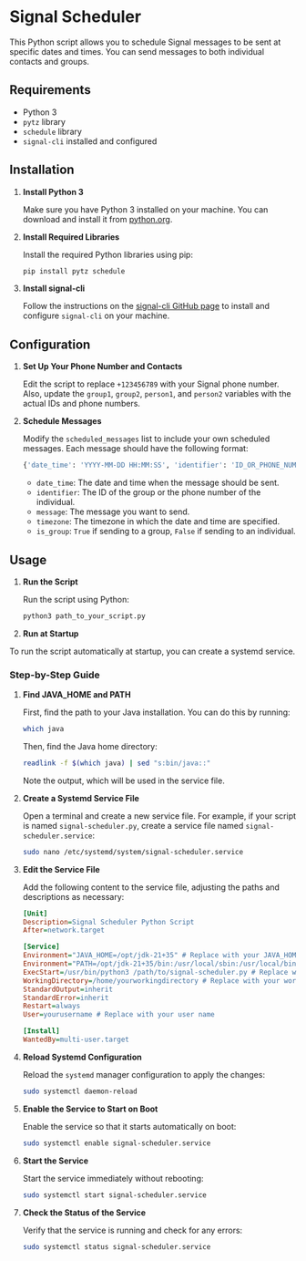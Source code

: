 # Signal Scheduler

This Python script allows you to schedule Signal messages to be sent at specific dates and times. You can send messages to both individual contacts and groups.

## Requirements

- Python 3
- `pytz` library
- `schedule` library
- `signal-cli` installed and configured

## Installation

1. **Install Python 3**

   Make sure you have Python 3 installed on your machine. You can download and install it from [python.org](https://www.python.org/downloads/).

2. **Install Required Libraries**

   Install the required Python libraries using pip:

   ```bash
   pip install pytz schedule
   ```

3. **Install signal-cli**

   Follow the instructions on the [signal-cli GitHub page](https://github.com/AsamK/signal-cli) to install and configure `signal-cli` on your machine.

## Configuration

1. **Set Up Your Phone Number and Contacts**

   Edit the script to replace `+123456789` with your Signal phone number. Also, update the `group1`, `group2`, `person1`, and `person2` variables with the actual IDs and phone numbers.

2. **Schedule Messages**

   Modify the `scheduled_messages` list to include your own scheduled messages. Each message should have the following format:

   ```python
   {'date_time': 'YYYY-MM-DD HH:MM:SS', 'identifier': 'ID_OR_PHONE_NUMBER', 'message': 'YOUR_MESSAGE', 'timezone': 'TIMEZONE', 'is_group': True_or_False}
   ```

   - `date_time`: The date and time when the message should be sent.
   - `identifier`: The ID of the group or the phone number of the individual.
   - `message`: The message you want to send.
   - `timezone`: The timezone in which the date and time are specified.
   - `is_group`: `True` if sending to a group, `False` if sending to an individual.

## Usage

1. **Run the Script**

   Run the script using Python:

   ```bash
   python3 path_to_your_script.py
   ```
2. **Run at Startup**

To run the script automatically at startup, you can create a systemd service.

### Step-by-Step Guide

1. **Find JAVA_HOME and PATH**

   First, find the path to your Java installation. You can do this by running:

   ```bash
   which java
   ```

   Then, find the Java home directory:

   ```bash
   readlink -f $(which java) | sed "s:bin/java::"
   ```

   Note the output, which will be used in the service file.

2. **Create a Systemd Service File**

   Open a terminal and create a new service file. For example, if your script is named `signal-scheduler.py`, create a service file named `signal-scheduler.service`:

   ```bash
   sudo nano /etc/systemd/system/signal-scheduler.service
   ```

3. **Edit the Service File**

   Add the following content to the service file, adjusting the paths and descriptions as necessary:

   ```ini
   [Unit]
   Description=Signal Scheduler Python Script
   After=network.target

   [Service]
   Environment="JAVA_HOME=/opt/jdk-21+35" # Replace with your JAVA_HOME
   Environment="PATH=/opt/jdk-21+35/bin:/usr/local/sbin:/usr/local/bin:/usr/sbin:/usr/bin:/sbin:/bin" # Replace with your PATH
   ExecStart=/usr/bin/python3 /path/to/signal-scheduler.py # Replace with your path to the python script
   WorkingDirectory=/home/yourworkingdirectory # Replace with your working directory
   StandardOutput=inherit
   StandardError=inherit
   Restart=always
   User=yourusername # Replace with your user name

   [Install]
   WantedBy=multi-user.target
   ```


4. **Reload Systemd Configuration**

   Reload the `systemd` manager configuration to apply the changes:

   ```bash
   sudo systemctl daemon-reload
   ```

5. **Enable the Service to Start on Boot**

   Enable the service so that it starts automatically on boot:

   ```bash
   sudo systemctl enable signal-scheduler.service
   ```

6. **Start the Service**

   Start the service immediately without rebooting:

   ```bash
   sudo systemctl start signal-scheduler.service
   ```

7. **Check the Status of the Service**

   Verify that the service is running and check for any errors:

   ```bash
   sudo systemctl status signal-scheduler.service
   ```

